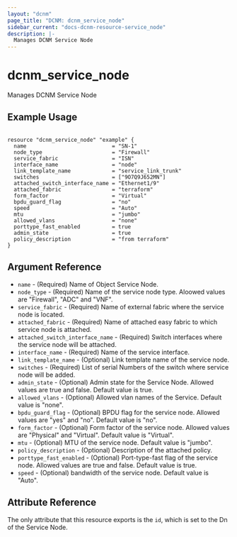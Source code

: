 ```yaml
---
layout: "dcnm"
page_title: "DCNM: dcnm_service_node"
sidebar_current: "docs-dcnm-resource-service_node"
description: |-
  Manages DCNM Service Node
---
```


# dcnm_service_node

Manages DCNM Service Node

## Example Usage

```hcl

resource "dcnm_service_node" "example" {
  name                           = "SN-1"
  node_type                      = "Firewall"
  service_fabric                 = "ISN"
  interface_name                 = "node"
  link_template_name             = "service_link_trunk"
  switches                       = ["9O7Q9J652MN"]
  attached_switch_interface_name = "Ethernet1/9"
  attached_fabric                = "terraform"
  form_factor                    = "Virtual"
  bpdu_guard_flag                = "no"
  speed                          = "Auto"
  mtu                            = "jumbo"
  allowed_vlans                  = "none"
  porttype_fast_enabled          = true
  admin_state                    = true
  policy_description             = "from terraform"
}

```

## Argument Reference

- `name` - (Required) Name of Object Service Node.
- `node_type` - (Required) Name of the service node type. Aloowed values are "Firewall", "ADC" and "VNF".
- `service_fabric` - (Required) Name of external fabric where the service node is located.
- `attached_fabric` - (Required) Name of attached easy fabric to which service node is attached.
- `attached_switch_interface_name` - (Required) Switch interfaces where the service node will be attached.
- `interface_name` - (Required) Name of the service interface.
- `link_template_name` - (Optional) Link template name of the service node.
- `switches` - (Required) List of serial Numbers of the switch where service node will be added.
- `admin_state` - (Optional) Admin state for the Service Node. Allowed values are true and false. Default value is true.
- `allowed_vlans` - (Optional) Allowed vlan names of the Service. Default value is "none".
- `bpdu_guard_flag` - (Optional) BPDU flag for the service node. Allowed values are "yes" and "no". Default value is "no".
- `form_factor` - (Optional) Form factor of the service node. Allowed values are "Physical" and "Virtual". Default value is "Virtual".
- `mtu` - (Optional) MTU of the service node. Default value is "jumbo".
- `policy_description` - (Optional) Description of the attached policy.
- `porttype_fast_enabled` - (Optional) Port-type-fast flag of the service node. Allowed values are true and false. Default value is true.
- `speed` - (Optional) bandwidth of the service node. Default value is "Auto".

## Attribute Reference

The only attribute that this resource exports is the `id`, which is set to the
Dn of the Service Node.
